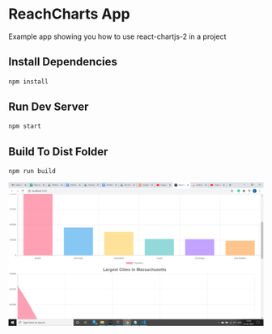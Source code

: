 # ReachCharts App

Example app showing you how to use react-chartjs-2 in a project

## Install Dependencies
```bash
npm install 
```

## Run Dev Server
```bash
npm start
```

## Build To Dist Folder
```bash
npm run build
```
![output image](./chartDummy.png)